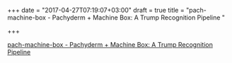 +++
date = "2017-04-27T07:19:07+03:00"
draft = true
title = "pach-machine-box - Pachyderm + Machine Box: A Trump Recognition Pipeline "

+++

<p><a href="https://t.co/QdR4e4fkjx">pach-machine-box - Pachyderm + Machine Box: A Trump Recognition Pipeline </a></p>